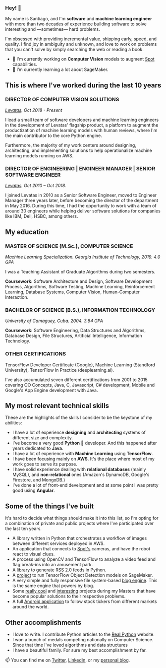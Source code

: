 ### Hey! 👋

My name is Santiago, and I'm **software** and **machine learning engineer** with more than two decades of experience building software to solve interesting and —sometimes— hard problems.

I'm obsessed with providing incremental value, shipping early, speed, and quality. I find joy in ambiguity and unknown, and love to work on problems that you can't solve by simply searching the web or reading a book.

- 🔭 I'm currently working on **Computer Vision** models to augment [Spot](https://www.bostondynamics.com/spot) capabilities.
- 🌱 I’m currently learning a lot about SageMaker. 

## This is where I've worked during the last 10 years

### DIRECTOR OF COMPUTER VISION SOLUTIONS
_[Levatas](https://www.levatas.com). Oct 2018 - Present_

I lead a small team of software developers and machine learning engineers in the development of Levatas' flagship product, a platform to augment the productization of machine learning models with human reviews, where I'm the main contributor to the core Python engine.

Furthermore, the majority of my work centers around designing, architecting, and implementing solutions to help operationalize machine learning models running on AWS.

### DIRECTOR OF ENGINEERING | ENGINEER MANAGER | SENIOR SOFTWARE ENGINEER
_[Levatas](https://www.levatas.com). Oct 2010 – Oct 2018._

I joined Levatas in 2010 as a Senior Software Engineer, moved to Engineer Manager three years later, before becoming the director of the department in May 2016. During this time, I had the opportunity to work with a team of around 30 engineers while helping deliver software solutions for companies like IBM, Dell, HSBC, among others.

## My education

### MASTER OF SCIENCE (M.Sc.), COMPUTER SCIENCE
_Machine Learning Specialization. Georgia Institute of Technology, 2019. 4.0 GPA_

I was a Teaching Assistant of Graduate Algorithms during two semesters.

**Coursework:** Software Architecture and Design, Software Development Process, Algorithms, Software Testing, Machine Learning, Reinforcement Learning, Database Systems, Computer Vision, Human-Computer Interaction.

### BACHELOR OF SCIENCE (B.S.), INFORMATION TECHNOLOGY
_University of Camaguey, Cuba. 2004. 3.84 GPA_

**Coursework:** Software Engineering, Data Structures and Algorithms, Database Design, File Structures, Artificial Intelligence, Information Technology.

### OTHER CERTIFICATIONS

TensorFlow Developer Certificate (Google), Machine Learning (Standford University), TensorFlow In Practice (deeplearning.ai).

I've also accumulated seven different certifications from 2001 to 2015 covering OO Concepts, Java, C, Javascript, C# development, Mobile and Google's App Engine development with Java.

## My most relevant technical skills

These are the highlights of the skills I consider to be the keystone of my abilities:

* I have a lot of experience **designing** and **architecting** systems of different size and complexity.
* I've become a very good **Python** 🐍 developer. And this happened after years dedicated to **Java**.
* I have a lot of experience with **Machine Learning** using **TensorFlow**.
* I have been focusing mainly on **AWS**. It's the place where most of my work goes to serve its purpose.
* I have solid experience dealing with **relational databases** (mainly MySQL), and **non-relational** ones (Amazon's DynamoDB, Google's Firestore, and MongoDB.)
* I've done a lot of front-end development and at some point I was pretty good using **Angular**.

## Some of the things I've built

It's hard to decide what things should make it into this list, so I'm opting for a combination of private and public projects where I've participated over the last ten years.

* A library written in Python that orchestrates a workflow of images between different services deployed in AWS.
* An application that connects to [Spot's](https://www.bostondynamics.com/spot) cameras, and have the robot react to visual clues.
* A process using OpenCV and TensorFlow to analyze a video feed and flag break-ins into an amusement park.
* A [library](https://github.com/svpino/rfeed) to generate RSS 2.0 feeds in Python.
* A [project](https://github.com/svpino/tensorflow-object-detection-sagemaker) to run TensorFlow Object Detection models on SageMaker.
* A very simple and fully responsive file system-based [blog engine](https://github.com/svpino/blog-engine). This is the same engine that powers by blog.
* Some [really cool](https://github.com/svpino/lunar-lander) and [interesting](https://github.com/svpino/cs7641-assignment4) projects during my Masters that have become popular solutions to their respective problems.
* A full [Android application](https://github.com/svpino/longhorn) to follow stock tickers from different markets around the world.

## Other accomplishments

* I love to write. I contribute Python articles to the [Real Python](https://realpython.com/sorting-algorithms-python/) website.
* I won a bunch of medals competing nationally on Computer Science. Since that time I've loved algorithms and data structures
* I have a beautiful family. For sure my best accomplishment by far.

📫  You can find me on [Twitter](https://twitter.com/svpino), [LinkedIn](https://www.linkedin.com/in/svpino/), or my [personal blog](https://blog.svpino.com).

